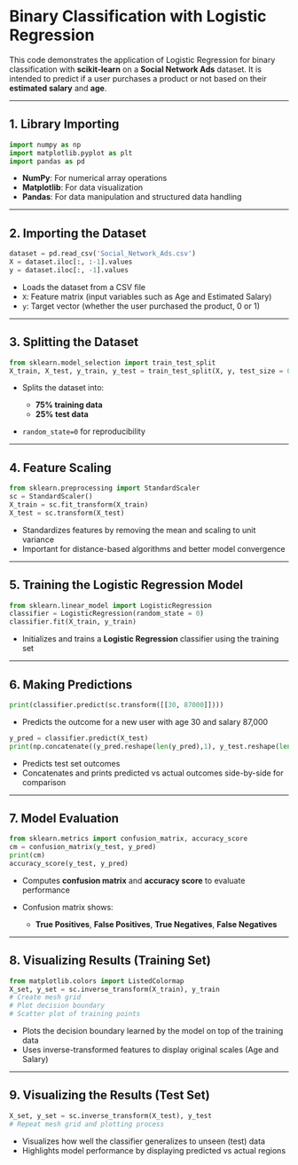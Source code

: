  

# Binary Classification with Logistic Regression

This code demonstrates the application of Logistic Regression for binary classification with **scikit-learn** on a **Social Network Ads** dataset. It is intended to predict if a user purchases a product or not based on their **estimated salary** and **age**.

---

## 1. Library Importing

```python
import numpy as np
import matplotlib.pyplot as plt
import pandas as pd
```

* **NumPy**: For numerical array operations
* **Matplotlib**: For data visualization
* **Pandas**: For data manipulation and structured data handling

---

## 2. Importing the Dataset

```python
dataset = pd.read_csv('Social_Network_Ads.csv')
X = dataset.iloc[:, :-1].values
y = dataset.iloc[:, -1].values
```

* Loads the dataset from a CSV file
* `X`: Feature matrix (input variables such as Age and Estimated Salary)
* `y`: Target vector (whether the user purchased the product, 0 or 1)

---

## 3. Splitting the Dataset

```python
from sklearn.model_selection import train_test_split
X_train, X_test, y_train, y_test = train_test_split(X, y, test_size = 0.25, random_state = 0)
```

* Splits the dataset into:

  * **75% training data**
  * **25% test data**
* `random_state=0` for reproducibility

---

## 4. Feature Scaling

```python
from sklearn.preprocessing import StandardScaler
sc = StandardScaler()
X_train = sc.fit_transform(X_train)
X_test = sc.transform(X_test)
```

* Standardizes features by removing the mean and scaling to unit variance
* Important for distance-based algorithms and better model convergence

---

## 5. Training the Logistic Regression Model

```python
from sklearn.linear_model import LogisticRegression
classifier = LogisticRegression(random_state = 0)
classifier.fit(X_train, y_train)
```

* Initializes and trains a **Logistic Regression** classifier using the training set

---

## 6. Making Predictions

```python
print(classifier.predict(sc.transform([[30, 87000]])))
```

* Predicts the outcome for a new user with age 30 and salary 87,000

```python
y_pred = classifier.predict(X_test)
print(np.concatenate((y_pred.reshape(len(y_pred),1), y_test.reshape(len(y_test),1)),1))
```

* Predicts test set outcomes
* Concatenates and prints predicted vs actual outcomes side-by-side for comparison

---

## 7. Model Evaluation

```python
from sklearn.metrics import confusion_matrix, accuracy_score
cm = confusion_matrix(y_test, y_pred)
print(cm)
accuracy_score(y_test, y_pred)
```

* Computes **confusion matrix** and **accuracy score** to evaluate performance
* Confusion matrix shows:

  * **True Positives**, **False Positives**, **True Negatives**, **False Negatives**

---

## 8. Visualizing Results (Training Set)

```python
from matplotlib.colors import ListedColormap
X_set, y_set = sc.inverse_transform(X_train), y_train
# Create mesh grid
# Plot decision boundary
# Scatter plot of training points
```

* Plots the decision boundary learned by the model on top of the training data
* Uses inverse-transformed features to display original scales (Age and Salary)

---

## 9. Visualizing the Results (Test Set)

```python
X_set, y_set = sc.inverse_transform(X_test), y_test
# Repeat mesh grid and plotting process
```

* Visualizes how well the classifier generalizes to unseen (test) data
* Highlights model performance by displaying predicted vs actual regions

 
